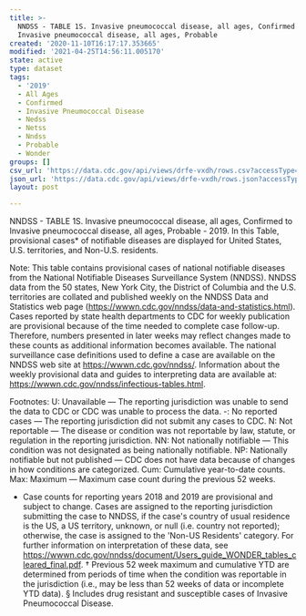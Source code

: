 ```yaml
---
title: >-
  NNDSS - TABLE 1S. Invasive pneumococcal disease, all ages, Confirmed to
  Invasive pneumococcal disease, all ages, Probable
created: '2020-11-10T16:17:17.353665'
modified: '2021-04-25T14:56:11.005170'
state: active
type: dataset
tags:
  - '2019'
  - All Ages
  - Confirmed
  - Invasive Pneumococcal Disease
  - Nedss
  - Netss
  - Nndss
  - Probable
  - Wonder
groups: []
csv_url: 'https://data.cdc.gov/api/views/drfe-vxdh/rows.csv?accessType=DOWNLOAD'
json_url: 'https://data.cdc.gov/api/views/drfe-vxdh/rows.json?accessType=DOWNLOAD'
layout: post

---
```

NNDSS - TABLE 1S. Invasive pneumococcal disease, all ages, Confirmed to Invasive pneumococcal disease, all ages, Probable - 2019. In this Table, provisional cases* of notifiable diseases are displayed for United States, U.S. territories, and Non-U.S. residents. 

Note: 
This table contains provisional cases of national notifiable diseases from the National Notifiable Diseases Surveillance System (NNDSS). NNDSS data from the 50 states, New York City, the District of Columbia and the U.S. territories are collated and published weekly on the NNDSS Data and Statistics web page (https://wwwn.cdc.gov/nndss/data-and-statistics.html). Cases reported by state health departments to CDC for weekly publication are provisional because of the time needed to complete case follow-up. Therefore, numbers presented in later weeks may reflect changes made to these counts as additional information becomes available. The national surveillance case definitions used to define a case are available on the NNDSS web site at https://wwwn.cdc.gov/nndss/. Information about the weekly provisional data and guides to interpreting data are available at: https://wwwn.cdc.gov/nndss/infectious-tables.html. 

Footnotes:
U: Unavailable — The reporting jurisdiction was unable to send the data to CDC or CDC was unable to process the data.
-: No reported cases — The reporting jurisdiction did not submit any cases to CDC.
N: Not reportable — The disease or condition was not reportable by law, statute, or regulation in the reporting jurisdiction.
NN: Not nationally notifiable — This condition was not designated as being nationally notifiable.
NP: Nationally notifiable but not published — CDC does not have data because of changes in how conditions are categorized.
Cum: Cumulative year-to-date counts.
 Max: Maximum — Maximum case count during the previous 52 weeks.
* Case counts for reporting years 2018 and 2019 are provisional and subject to change. Cases are assigned to the reporting jurisdiction submitting the case to NNDSS, if the case's country of usual residence is the US, a US territory, unknown, or null (i.e. country not reported); otherwise, the case is assigned to the 'Non-US Residents' category. For further information on interpretation of these data, see https://wwwn.cdc.gov/nndss/document/Users_guide_WONDER_tables_cleared_final.pdf. 
† Previous 52 week maximum and cumulative YTD are determined from periods of time when the condition was reportable in the jurisdiction (i.e., may be less than 52 weeks of data or incomplete YTD data). 
§ Includes drug resistant and susceptible cases of Invasive Pneumococcal Disease.
